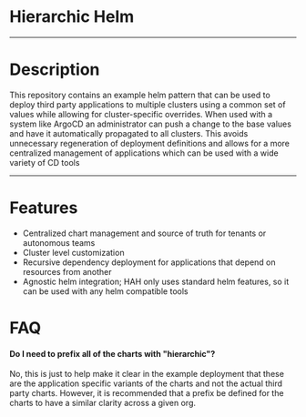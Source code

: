 # Hierarchic Helm

---

# Description

This repository contains an example helm pattern that can be used to deploy
third party applications to multiple clusters using a common set of values while 
allowing for cluster-specific overrides. When used with a system like ArgoCD
an administrator can push a change to the base values and have it automatically
propagated to all clusters. This avoids unnecessary regeneration of deployment
definitions and allows for a more centralized management of applications which
can be used with a wide variety of CD tools

---

# Features

- Centralized chart management and source of truth for tenants or autonomous teams
- Cluster level customization
- Recursive dependency deployment for applications that depend on resources from another
- Agnostic helm integration; HAH only uses standard helm features, so it can be used with any helm compatible tools


# FAQ

#### Do I need to prefix all of the charts with "hierarchic"?

No, this is just to help make it clear in the example deployment that these are
the application specific variants of the charts and not the actual third party charts.
However, it is recommended that a prefix be defined for the charts to have a similar
clarity across a given org. 